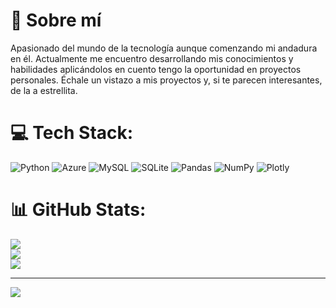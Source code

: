 # 🧬 Sobre mí

Apasionado del mundo de la tecnología aunque comenzando mi andadura en él. Actualmente me encuentro desarrollando mis conocimientos y habilidades aplicándolos en cuento tengo la oportunidad en proyectos personales.
Échale un vistazo a mis proyectos y, si te parecen interesantes, de la a estrellita.


# 💻 Tech Stack:
![Python](https://img.shields.io/badge/python-3670A0?style=for-the-badge&logo=python&logoColor=ffdd54) ![Azure](https://img.shields.io/badge/azure-%230072C6.svg?style=for-the-badge&logo=azure-devops&logoColor=white) ![MySQL](https://img.shields.io/badge/mysql-%2300f.svg?style=for-the-badge&logo=mysql&logoColor=white) ![SQLite](https://img.shields.io/badge/sqlite-%2307405e.svg?style=for-the-badge&logo=sqlite&logoColor=white) ![Pandas](https://img.shields.io/badge/pandas-%23150458.svg?style=for-the-badge&logo=pandas&logoColor=white) ![NumPy](https://img.shields.io/badge/numpy-%23013243.svg?style=for-the-badge&logo=numpy&logoColor=white) ![Plotly](https://img.shields.io/badge/Plotly-%233F4F75.svg?style=for-the-badge&logo=plotly&logoColor=white)
# 📊 GitHub Stats:
![](https://github-readme-stats.vercel.app/api?username=BorjaDel&theme=tokyonight&hide_border=true&include_all_commits=false&count_private=false)<br/>
![](https://github-readme-streak-stats.herokuapp.com/?user=BorjaDel&theme=tokyonight&hide_border=true)<br/>
![](https://github-readme-stats.vercel.app/api/top-langs/?username=BorjaDel&theme=tokyonight&hide_border=true&include_all_commits=false&count_private=false&layout=compact)

---
[![](https://visitcount.itsvg.in/api?id=BorjaDel&icon=0&color=0)](https://visitcount.itsvg.in)

<!-- Proudly created with GPRM ( https://gprm.itsvg.in ) -->
